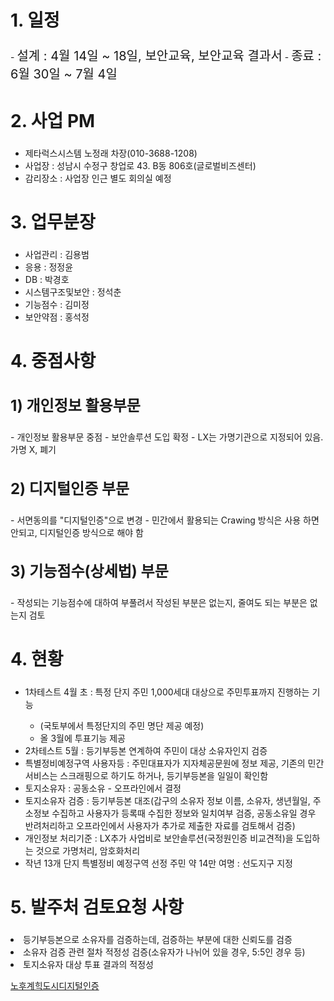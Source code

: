 


<h2 class="green-text bold-text", style='font-size:28px;'>1. 일정</h2>
- <span class="bold-text", style='font-size:20px;'>설계 : 4월 14일 ~ 18일, 보안교육, 보안교육 결과서</span>
- <span class="bold-text", style='font-size:20px;'>종료 : 6월 30일 ~ 7월 4일</span>
<h2 class="green-text bold-text", style='font-size:28px;'>2. 사업 PM</h2>
<ul>
<li>제타럭스시스템 노정래 차장(010-3688-1208)</li>
<li>사업장 : 성남시 수정구 창업로 43. B동 806호(글로벌비즈센터)</li>
<li>감리장소 : 사업장 인근 별도 회의실 예정</li>
</ul>
<h2 class="green-text bold-text", style='font-size:28px;'>3. 업무분장</h2>
<ul>
<li>사업관리 : 김용범</li>
<li>응용 : 정정윤</li>
<li>DB : 박경호</li>
<li>시스템구조및보안 : 정석춘</li>
<li>기능점수 : 김미정</li>
<li>보안약점 : 홍석정</li>
</ul>
<h2 class="green-text bold-text", style='font-size:28px;'>4. 중점사항</h2>
<h3 class="teal-text bold-text", style='font-size:24px;'>1) 개인정보 활용부문</h3>
- 개인정보 활용부문 중점
- 보안솔루션 도입 확정
- LX는 가명기관으로 지정되어 있음. 가명 X, 폐기
<h3 class="teal-text bold-text", style='font-size:24px;'>2) 디지털인증 부문</h3>
- 서면동의를 "디지털인증"으로 변경
- 민간에서 활용되는 Crawing 방식은 사용 하면 안되고, 디지털인증 방식으로 해야 함
<h3 class="teal-text bold-text", style='font-size:24px;'>3) 기능점수(상세법) 부문</h3>
- 작성되는 기능점수에 대하여 부풀려서 작성된 부분은 없는지, 줄여도 되는 부분은 없는지 검토
<h2 class="green-text bold-text", style='font-size:28px;'>4. 현황</h2>
<ul>
<li>1차테스트  4월 초 : 특정 단지 주민 1,000세대 대상으로 주민투표까지 진행하는 기능</li>
<ul>
	<li>(국토부에서 특정단지의 주민 명단 제공 예정)</li>
	<li>올 3월에 투표기능 제공</li>
	</ul>
<li>2차테스트 5월 : 등기부등본 연계하여 주민이 대상 소유자인지 검증</li>
<li>특별정비예정구역 사용자등 : 주민대표자가 지자체공문원에 정보 제공, 기존의 민간서비스는 스크래핑으로 하기도 하거나, 등기부등본을 일일이 확인함</li>
<li>토지소유자 : 공동소유 - 오프라인에서 결정</li>
<li>토지소유자 검증 : 등기부등본 대조(갑구의 소유자 정보 이름, 소유자, 생년월일, 주소정보 수집하고 사용자가 등록때 수집한 정보와 일치여부 검증, 공동소유일 경우 반려처리하고 오프라인에서 사용자가 추가로 제출한 자료를 검토해서 검증)</li>
<li>개인정보 처리기준 : LX추가 사업비로 보안솔루션(국정원인증 비교견적)을 도입하는 것으로 가명처리, 암호화처리</li>
<li>작년 13개 단지 특별정비 예정구역 선정 주민 약 14만 여명 : 선도지구 지정</li>
</ul>

<h2 class="green-text bold-text", style='font-size:28px;'>5. 발주처 검토요청 사항</h2>
<li>등기부등본으로 소유자를 검증하는데, 검증하는 부분에 대한 신뢰도를 검증</li>
<li>소유자 검증 관련 절차 적정성 검증(소유자가 나뉘어 있을 경우, 5:5인 경우 등)</li>
<li> 토지소유자 대상 투표 결과의 적정성</li>

[노후계힉도시디지털인증](https://flowershow.app/@khopark/audit_public/%EC%97%85%EB%AC%B4/%EA%B0%90%EB%A6%AC/%EB%85%B8%ED%9B%84%EA%B3%84%ED%9E%89%EB%8F%84%EC%8B%9C%EB%94%94%EC%A7%80%ED%84%B8%EC%9D%B8%EC%A6%9D)


